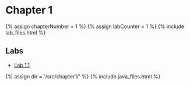 # Chapter 1

{% assign chapterNumber = 1 %}
{% assign labCounter = 1 %}
{% include lab_files.html %}

## Labs
* [Lab 1.1](lab1-1.md)

{% assign dir = '/src/chapter1/' %}
{% include java_files.html %}